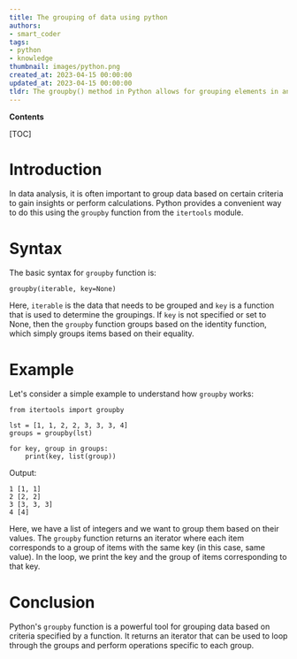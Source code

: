 ```yaml
---
title: The grouping of data using python
authors:
- smart_coder
tags:
- python
- knowledge
thumbnail: images/python.png
created_at: 2023-04-15 00:00:00
updated_at: 2023-04-15 00:00:00
tldr: The groupby() method in Python allows for grouping elements in an iterable object based on a specified key function.
---
```


**Contents**

[TOC]

# Introduction
In data analysis, it is often important to group data based on certain criteria to gain insights or perform calculations. Python provides a convenient way to do this using the `groupby` function from the `itertools` module. 

# Syntax
The basic syntax for `groupby` function is:
```
groupby(iterable, key=None)
```
Here, `iterable` is the data that needs to be grouped and `key` is a function that is used to determine the groupings. If `key` is not specified or set to None, then the `groupby` function groups based on the identity function, which simply groups items based on their equality.

# Example
Let's consider a simple example to understand how `groupby` works:
```
from itertools import groupby

lst = [1, 1, 2, 2, 3, 3, 3, 4]
groups = groupby(lst)

for key, group in groups:
    print(key, list(group))
```
Output:
```
1 [1, 1]
2 [2, 2]
3 [3, 3, 3]
4 [4]
```
Here, we have a list of integers and we want to group them based on their values. The `groupby` function returns an iterator where each item corresponds to a group of items with the same key (in this case, same value). In the loop, we print the key and the group of items corresponding to that key.

# Conclusion
Python's `groupby` function is a powerful tool for grouping data based on criteria specified by a function. It returns an iterator that can be used to loop through the groups and perform operations specific to each group.
